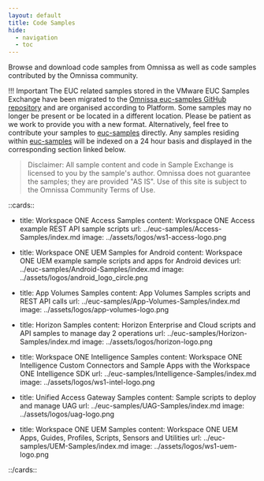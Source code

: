 ```yaml
---
layout: default
title: Code Samples
hide:
  - navigation
  - toc
---
```


Browse and download code samples from Omnissa as well as code samples contributed by the Omnissa community.

!!! Important
    The EUC related samples stored in the VMware EUC Samples Exchange have been migrated to the [Omnissa euc-samples GitHub repository](https://github.com/euc-dev/euc-samples) and are organised according to Platform. Some samples may no longer be present or be located in a different location. Please be patient as we work to provide you with a new format. Alternatively, feel free to contribute your samples to [euc-samples](https://github.com/euc-dev/euc-samples) directly.
    Any samples residing within [euc-samples](https://github.com/euc-dev/euc-samples) will be indexed on a 24 hour basis and displayed in the corresponding section linked below.

> Disclaimer: All sample content and code in Sample Exchange is licensed to you by the sample's author. Omnissa does not guarantee the samples; they are provided "AS IS". Use of this site is subject to the Omnissa Community Terms of Use.

::cards::

- title: Workspace ONE Access Samples
  content: Workspace ONE Access example REST API sample scripts
  url: ../euc-samples/Access-Samples/index.md
  image: ../assets/logos/ws1-access-logo.png

- title: Workspace ONE UEM Samples for Android
  content: Workspace ONE UEM example sample scripts and apps for Android devices
  url: ../euc-samples/Android-Samples/index.md
  image: ../assets/logos/android_logo_circle.png

- title: App Volumes Samples
  content: App Volumes Samples scripts and REST API calls
  url: ../euc-samples/App-Volumes-Samples/index.md
  image: ../assets/logos/app-volumes-logo.png

- title: Horizon Samples
  content: Horizon Enterprise and Cloud scripts and API samples to manage day 2 operations
  url: ../euc-samples/Horizon-Samples/index.md
  image: ../assets/logos/horizon-logo.png

- title: Workspace ONE Intelligence Samples
  content: Workspace ONE Intelligence Custom Connectors and Sample Apps with the Workspace ONE Intelligence SDK
  url: ../euc-samples/Intelligence-Samples/index.md
  image: ../assets/logos/ws1-intel-logo.png

- title: Unified Access Gateway Samples
  content: Sample scripts to deploy and manage UAG
  url: ../euc-samples/UAG-Samples/index.md
  image: ../assets/logos/uag-logo.png

- title: Workspace ONE UEM Samples
  content: Workspace ONE UEM Apps, Guides, Profiles, Scripts, Sensors and Utilities
  url: ../euc-samples/UEM-Samples/index.md
  image: ../assets/logos/ws1-uem-logo.png

::/cards::

